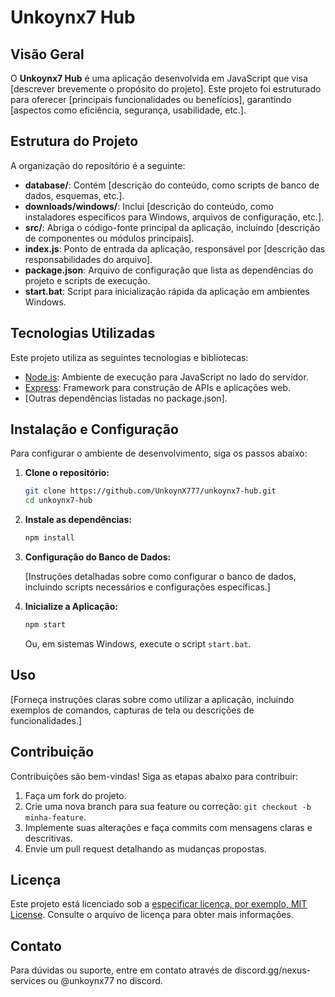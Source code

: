 # Unkoynx7 Hub

## Visão Geral

O **Unkoynx7 Hub** é uma aplicação desenvolvida em JavaScript que visa [descrever brevemente o propósito do projeto]. Este projeto foi estruturado para oferecer [principais funcionalidades ou benefícios], garantindo [aspectos como eficiência, segurança, usabilidade, etc.].

## Estrutura do Projeto

A organização do repositório é a seguinte:

- **database/**: Contém [descrição do conteúdo, como scripts de banco de dados, esquemas, etc.].
- **downloads/windows/**: Inclui [descrição do conteúdo, como instaladores específicos para Windows, arquivos de configuração, etc.].
- **src/**: Abriga o código-fonte principal da aplicação, incluindo [descrição de componentes ou módulos principais].
- **index.js**: Ponto de entrada da aplicação, responsável por [descrição das responsabilidades do arquivo].
- **package.json**: Arquivo de configuração que lista as dependências do projeto e scripts de execução.
- **start.bat**: Script para inicialização rápida da aplicação em ambientes Windows.

## Tecnologias Utilizadas

Este projeto utiliza as seguintes tecnologias e bibliotecas:

- [Node.js](https://nodejs.org/): Ambiente de execução para JavaScript no lado do servidor.
- [Express](https://expressjs.com/): Framework para construção de APIs e aplicações web.
- [Outras dependências listadas no package.json].

## Instalação e Configuração

Para configurar o ambiente de desenvolvimento, siga os passos abaixo:

1. **Clone o repositório:**

   ```bash
   git clone https://github.com/UnkoynX777/unkoynx7-hub.git
   cd unkoynx7-hub
   ```

2. **Instale as dependências:**

   ```bash
   npm install
   ```

3. **Configuração do Banco de Dados:**

   [Instruções detalhadas sobre como configurar o banco de dados, incluindo scripts necessários e configurações específicas.]

4. **Inicialize a Aplicação:**

   ```bash
   npm start
   ```

   Ou, em sistemas Windows, execute o script `start.bat`.

## Uso

[Forneça instruções claras sobre como utilizar a aplicação, incluindo exemplos de comandos, capturas de tela ou descrições de funcionalidades.]

## Contribuição

Contribuições são bem-vindas! Siga as etapas abaixo para contribuir:

1. Faça um fork do projeto.
2. Crie uma nova branch para sua feature ou correção: `git checkout -b minha-feature`.
3. Implemente suas alterações e faça commits com mensagens claras e descritivas.
4. Envie um pull request detalhando as mudanças propostas.

## Licença

Este projeto está licenciado sob a [especificar licença, por exemplo, MIT License](./LICENSE.txt). Consulte o arquivo de licença para obter mais informações.

## Contato

Para dúvidas ou suporte, entre em contato através de discord.gg/nexus-services ou @unkoynx77 no discord.
